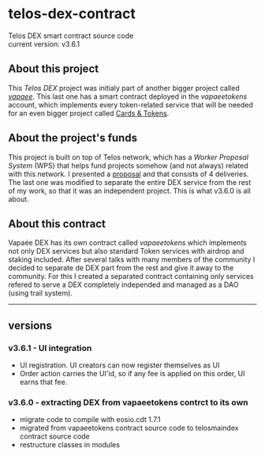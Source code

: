 # telos-dex-contract
Telos DEX smart contract source code   
current version: v3.6.1

## About this project  
This *Telos DEX* project was initialy part of another bigger project called *[vapaee](https://github.com/vapaee/vapaee.io-source)*. This last one has a smart contract deployed in the *vapaeetokens* account, which implements every token-related service that will be needed for an even bigger project called [Cards & Tokens](https://cardsandtokens.com).

## About the project's funds
This project is built on top of Telos network, which has a *Worker Proposal System* (WPS) that helps fund projects somehow (and not always) related with this network. I presented a [proposal](https://vapaee.io/exchange/wp) and that consists of 4 deliveries. The last one was modified to separate the entire DEX service from the rest of my work, so that it was an independent project. This is what v3.6.0 is all about.

## About this contract  
Vapaée DEX has its own contract called *vapaeetokens* which implements not only DEX services but also standard Token services with airdrop and staking included. After several talks with many members of the community I decided to separate de DEX part from the rest and give it away to the community. For this I created a separated contract containing only services refered to serve a DEX completely independed and managed as a DAO (using trail system).

----------------------

## versions

### v3.6.1 - UI integration
- UI registration. UI creators can now register themselves as UI
- Order action carries the UI'id, so if any fee is applied on this order, UI earns that fee.

### v3.6.0 - extracting DEX from vapaeetokens contrct to its own
- migrate code to compile with eosio.cdt 1.7.1
- migrated from vapaeetokens contract source code to telosmaindex contract source code
- restructure classes in modules
